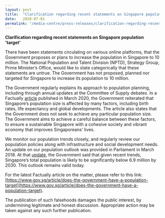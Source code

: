 ```yaml
---
layout: post
title:  "Clarification regarding recent statements on Singapore population 'target'"
date:   2020-07-01
permalink: "/media-centre/press-releases/clarification-regarding-recent-statements-on-Singapore-population-target"
---
```


**Clarification regarding recent statements on Singapore population 'target'**

There have been statements circulating on various online platforms, that the Government proposes or plans to increase the population in Singapore to 10 million. The National Population and Talent Division (NPTD), Strategy Group, Prime Minister’s Office, would like to state categorically that these statements are untrue. The Government has not proposed, planned nor targeted for Singapore to increase its population to 10 million. 

The Government regularly explains its approach to population planning, including through annual updates at the Committee of Supply debates. In a Factually [article](https://www.gov.sg/article/what-is-the-aim-of-government-population-policies) published in March 2020, the Government reiterated that Singapore’s population size is affected by many factors, including birth rates, life expectancy and global developments. The article also states that the Government does not seek to achieve any particular population size. The Government aims to achieve a careful balance between these factors, to ensure a sustainable Singapore with a cohesive society and vibrant economy that improves Singaporeans’ lives. 

We monitor our population trends closely, and regularly review our population policies along with infrastructure and social development needs. An update on our population outlook was provided in Parliament in March 2018. At that [update](https://www.strategygroup.gov.sg/media-centre/speeches/2018-03-01-speech-by-minister-josephine-teo-population), the Government said that given recent trends, Singapore’s total population is likely to be significantly below 6.9 million by 2030. This outlook remains valid today. 

For the latest Factually article on the matter, please refer to this link: [https://www.gov.sg/article/does-the-government-have-a-population-target](https://www.gov.sg/article/does-the-government-have-a-population-target).

The publication of such falsehoods damages the public interest, by undermining legitimate and honest discussion. Appropriate action may be taken against any such further publication.
